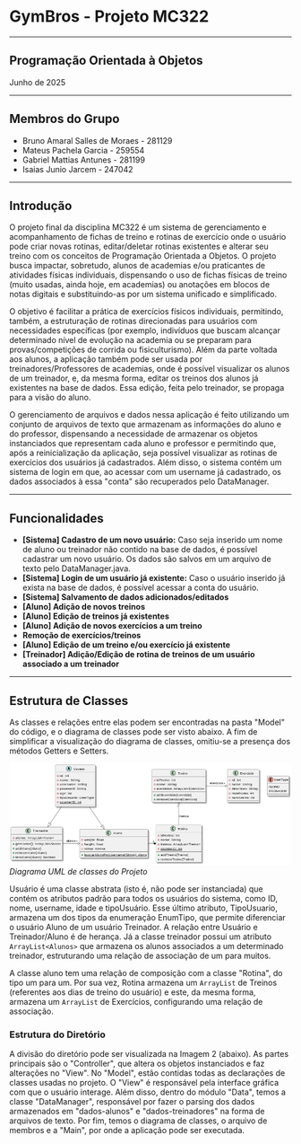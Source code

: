 # GymBros - Projeto MC322

---

## Programação Orientada à Objetos
Junho de 2025

---

## Membros do Grupo

* Bruno Amaral Salles de Moraes - 281129
* Mateus Pachela Garcia - 259554
* Gabriel Mattias Antunes - 281199
* Isaias Junio Jarcem - 247042

---

## Introdução

O projeto final da disciplina MC322 é um sistema de gerenciamento e acompanhamento de fichas de treino e rotinas de exercício onde o usuário pode criar novas rotinas, editar/deletar rotinas existentes e alterar seu treino com os conceitos de Programação Orientada a Objetos. O projeto busca impactar, sobretudo, alunos de academias e/ou praticantes de atividades físicas individuais, dispensando o uso de fichas físicas de treino (muito usadas, ainda hoje, em academias) ou anotações em blocos de notas digitais e substituindo-as por um sistema unificado e simplificado.

O objetivo é facilitar a prática de exercícios físicos individuais, permitindo, também, a estruturação de rotinas direcionadas para usuários com necessidades específicas (por exemplo, indivíduos que buscam alcançar determinado nível de evolução na academia ou se preparam para provas/competições de corrida ou fisiculturismo). Além da parte voltada aos alunos, a aplicação também pode ser usada por treinadores/Professores de academias, onde é possível visualizar os alunos de um treinador, e, da mesma forma, editar os treinos dos alunos já existentes na base de dados. Essa edição, feita pelo treinador, se propaga para a visão do aluno.

O gerenciamento de arquivos e dados nessa aplicação é feito utilizando um conjunto de arquivos de texto que armazenam as informações do aluno e do professor, dispensando a necessidade de armazenar os objetos instanciados que representam cada aluno e professor e permitindo que, após a reinicialização da aplicação, seja possível visualizar as rotinas de exercícios dos usuários já cadastrados. Além disso, o sistema contém um sistema de login em que, ao acessar com um username já cadastrado, os dados associados à essa "conta" são recuperados pelo DataManager.

---

## Funcionalidades

* **[Sistema] Cadastro de um novo usuário:** Caso seja inserido um nome de aluno ou treinador não contido na base de dados, é possível cadastrar um novo usuário. Os dados são salvos em um arquivo de texto pelo DataManager.java.
* **[Sistema] Login de um usuário já existente:** Caso o usuário inserido já exista na base de dados, é possível acessar a conta do usuário.
* **[Sistema] Salvamento de dados adicionados/editados**
* **[Aluno] Adição de novos treinos**
* **[Aluno] Edição de treinos já existentes**
* **[Aluno] Adição de novos exercícios a um treino**
* **Remoção de exercícios/treinos**
* **[Aluno] Edição de um treino e/ou exercício já existente**
* **[Treinador] Adição/Edição de rotina de treinos de um usuário associado a um treinador**

---

## Estrutura de Classes

As classes e relações entre elas podem ser encontradas na pasta "Model" do código, e o diagrama de classes pode ser visto abaixo. A fim de simplificar a visualização do diagrama de classes, omitiu-se a presença dos métodos Getters e Setters.

![Diagrama UML de classes do Projeto](Diagrama.png)
*Diagrama UML de classes do Projeto*

Usuário é uma classe abstrata (isto é, não pode ser instanciada) que contém os atributos padrão para todos os usuários do sistema, como ID, nome, username, idade e tipoUsuário. Esse último atributo, TipoUsuario, armazena um dos tipos da enumeração EnumTipo, que permite diferenciar o usuário Aluno de um usuário Treinador. A relação entre Usuário e Treinador/Aluno é de herança. Já a classe treinador possui um atributo `ArrayList<Alunos>` que armazena os alunos associados a um determinado treinador, estruturando uma relação de associação de um para muitos.

A classe aluno tem uma relação de composição com a classe "Rotina", do tipo um para um. Por sua vez, Rotina armazena um `ArrayList` de Treinos (referentes aos dias de treino do usuário) e este, da mesma forma, armazena um `ArrayList` de Exercícios, configurando uma relação de associação.

### Estrutura do Diretório

A divisão do diretório pode ser visualizada na Imagem 2 (abaixo). As partes principais são o "Controller", que altera os objetos instanciados e faz alterações no "View". No "Model", estão contidas todas as declarações de classes usadas no projeto. O "View" é responsável pela interface gráfica com que o usuário interage. Além disso, dentro do módulo "Data", temos a classe "DataManager", responsável por fazer o parsing dos dados armazenados em "dados-alunos" e "dados-treinadores" na forma de arquivos de texto. Por fim, temos o diagrama de classes, o arquivo de membros e a "Main", por onde a aplicação pode ser executada.

